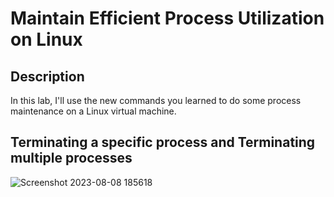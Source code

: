 # Maintain Efficient Process Utilization on Linux


 

<h2>Description</h2>
In this lab, I'll use the new commands you learned to do some process maintenance on a Linux virtual machine.
<br />


<h2>Terminating a specific process and Terminating multiple processes </h2>

![Screenshot 2023-08-08 185618](https://github.com/Aaron504/Maintain-Efficient-Process-Utilization-on-Linux/assets/141078110/37b85b64-6041-4427-8174-871673efc54c)



